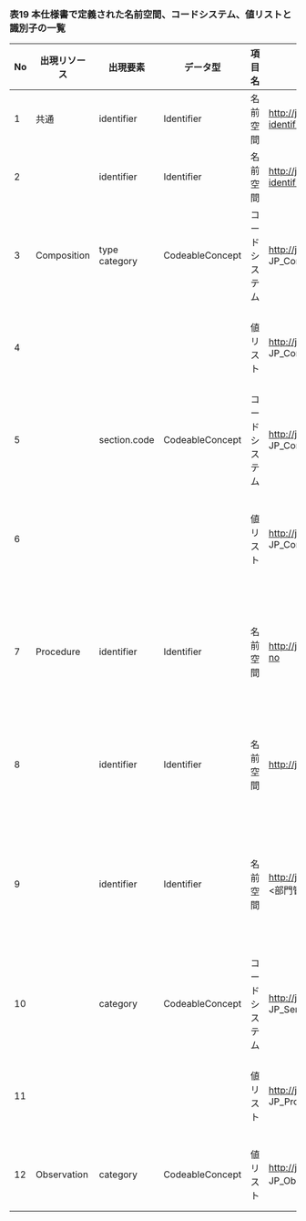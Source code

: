 ### 表19 本仕様書で定義された名前空間、コードシステム、値リストと識別子の一覧

| No | 出現リソース      | 出現要素              | データ型            | 項目名     | 識別子の値                                                                                          | 説明                                        |
|----|-------------|-------------------|-----------------|---------|--------------------------------------------------------------------------------------------|-------------------------------------------|
| 1  | 共通          | identifier        | Identifier      | 名前空間 | http://jpfhir.jp/fhir/core/IdSystem/documentInstance-identifier                            | 文書を識別するID                                 |
| 2  |             | identifier        | Identifier      | 名前空間 | http://jpfhir.jp/fhir/core/IdSystem/resourceInstance-identifier                            | リソースを識別するID                               |
| 3  | Composition | type<br/>category | CodeableConcept | コードシステム | http://jpfhir.jp/fhir/SEAMAT/CodeSystem/<br/>JP_Composition_SEAMAT_DocumentType_CS         | 文書種別を識別するコードシステム                          |
| 4  |             |                   |                 | 値リスト    | http://jpfhir.jp/fhir/SEAMAT/ValueSet/<br/>JP_Composition_EKGReport_DocumentType_CS        | 心電図レポートで使用する文書種別の値セット                     |
| 5  |             | section.code      | CodeableConcept | コードシステム | http://jpfhir.jp/fhir/SEAMAT/CodeSystem/<br/>JP_Composition_SEAMAT_SectionCode_CS          | セクションを識別するコードシステム                         |
| 6  |             |                   |                 | 値リスト    | http://jpfhir.jp/fhir/SEAMAT/ValueSet/<br/>JP_Composition_EKGReport_SectionCode_VS         | 心電図レポートで使用するセクションコードの値セット                 |
| 7  | Procedure   | identifier        | Identifier      | 名前空間 | http://jpfhir.jp/fhir/SEAMAT/IdSystem/placer-order-no                                      | <オーダ番号> : 電子カルテが発番する、施設内でユニークなオーダ単位の値     |
| 8  |             | identifier        | Identifier      | 名前空間 | http://jpfhir.jp/fhir/SEAMAT/IdSystem/filler-order-no                                      | <部門管理番号> : 検査部門が発番する検査毎にユニークな値            |
| 9  |             | identifier        | Identifier      | 名前空間 | http://jpfhir.jp/fhir/SEAMAT/IdSystem/filler-data-no/<br/><部門管理番号>                         | <データ管理番号> : データやレポートを識別する同一部門管理番号内でユニークな値 |
| 10 |             | category          | CodeableConcept | コードシステム | http://jpfhir.jp/fhir/SEAMAT/CodeSystem/<br/>JP_ServiceRequest_Category_SEAMAT_DataType_CS | SEAMATにおいてデータ種別を識別するコードシステム               |
| 11 |             |                   |                 | 値リスト    | http://jpfhir.jp/fhir/SEAMAT/ValueSet/<br/>JP_Procedure_EKGReport_Category_VS              | 心電図レポートで使用するデータ種別の値セット                    |
| 12 | Observation | category          | CodeableConcept | 値リスト    | http://jpfhir.jp/fhir/SEAMAT/ValueSet/<br/>JP_Observationt_Category_SEAMAT_VS(予定)          | 生理検査を表す検査カテゴリーの値セット                       |